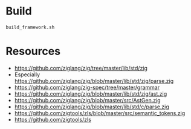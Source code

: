 # Build
`build_framework.sh`

# Resources
- https://github.com/ziglang/zig/tree/master/lib/std/zig
- Especially https://github.com/ziglang/zig/blob/master/lib/std/zig/parse.zig
- https://github.com/ziglang/zig-spec/tree/master/grammar
- https://github.com/ziglang/zig/blob/master/lib/std/zig/ast.zig
- https://github.com/ziglang/zig/blob/master/src/AstGen.zig 
- https://github.com/ziglang/zig/blob/master/lib/std/c/parse.zig
- https://github.com/zigtools/zls/blob/master/src/semantic_tokens.zig
- https://github.com/zigtools/zls
